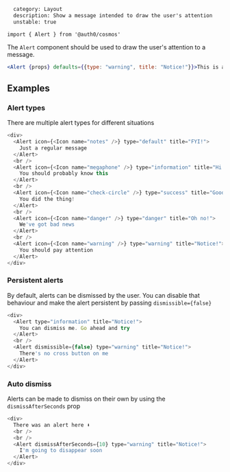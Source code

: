 ```meta
  category: Layout
  description: Show a message intended to draw the user's attention
  unstable: true
```

`import { Alert } from '@auth0/cosmos'`

The `Alert` component should be used to draw the user's attention to a message.

```jsx
<Alert {props} defaults={{type: "warning", title: "Notice!"}}>This is an important message!</Alert>
```

## Examples

### Alert types

There are multiple alert types for different situations

```js
<div>
  <Alert icon={<Icon name="notes" />} type="default" title="FYI!">
    Just a regular message
  </Alert>
  <br />
  <Alert icon={<Icon name="megaphone" />} type="information" title="Hi!">
    You should probably know this
  </Alert>
  <br />
  <Alert icon={<Icon name="check-circle" />} type="success" title="Good job!">
    You did the thing!
  </Alert>
  <br />
  <Alert icon={<Icon name="danger" />} type="danger" title="Oh no!">
    We've got bad news
  </Alert>
  <br />
  <Alert icon={<Icon name="warning" />} type="warning" title="Notice!">
    You should pay attention
  </Alert>
</div>
```

### Persistent alerts

By default, alerts can be dismissed by the user. You can disable that behaviour and make the alert persistent by passing `dismissible={false}`

```js
<div>
  <Alert type="information" title="Notice!">
    You can dismiss me. Go ahead and try
  </Alert>
  <br />
  <Alert dismissible={false} type="warning" title="Notice!">
    There's no cross button on me
  </Alert>
</div>
```

### Auto dismiss

Alerts can be made to dismiss on their own by using the `dismissAfterSeconds` prop

```js
<div>
  There was an alert here ⬇️
  <br />
  <br />
  <Alert dismissAfterSeconds={10} type="warning" title="Notice!">
    I'm going to disappear soon
  </Alert>
</div>
```
